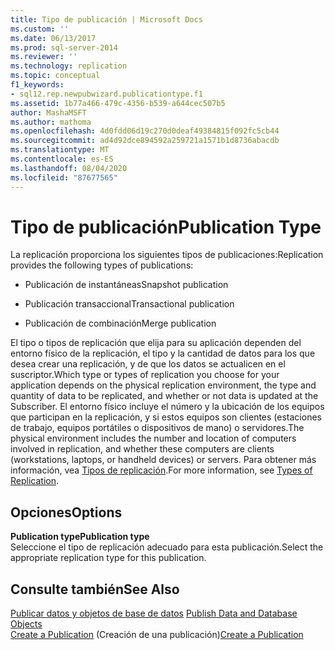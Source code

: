 ```yaml
---
title: Tipo de publicación | Microsoft Docs
ms.custom: ''
ms.date: 06/13/2017
ms.prod: sql-server-2014
ms.reviewer: ''
ms.technology: replication
ms.topic: conceptual
f1_keywords:
- sql12.rep.newpubwizard.publicationtype.f1
ms.assetid: 1b77a466-479c-4356-b539-a644cec507b5
author: MashaMSFT
ms.author: mathoma
ms.openlocfilehash: 4d0fdd06d19c270d0deaf49384815f092fc5cb44
ms.sourcegitcommit: ad4d92dce894592a259721a1571b1d8736abacdb
ms.translationtype: MT
ms.contentlocale: es-ES
ms.lasthandoff: 08/04/2020
ms.locfileid: "87677565"
---
```

# <a name="publication-type"></a><span data-ttu-id="28345-102">Tipo de publicación</span><span class="sxs-lookup"><span data-stu-id="28345-102">Publication Type</span></span>
  <span data-ttu-id="28345-103">La replicación proporciona los siguientes tipos de publicaciones:</span><span class="sxs-lookup"><span data-stu-id="28345-103">Replication provides the following types of publications:</span></span>  
  
-   <span data-ttu-id="28345-104">Publicación de instantáneas</span><span class="sxs-lookup"><span data-stu-id="28345-104">Snapshot publication</span></span>  
  
-   <span data-ttu-id="28345-105">Publicación transaccional</span><span class="sxs-lookup"><span data-stu-id="28345-105">Transactional publication</span></span>  
  
-   <span data-ttu-id="28345-106">Publicación de combinación</span><span class="sxs-lookup"><span data-stu-id="28345-106">Merge publication</span></span>  
  
 <span data-ttu-id="28345-107">El tipo o tipos de replicación que elija para su aplicación dependen del entorno físico de la replicación, el tipo y la cantidad de datos para los que desea crear una replicación, y de que los datos se actualicen en el suscriptor.</span><span class="sxs-lookup"><span data-stu-id="28345-107">Which type or types of replication you choose for your application depends on the physical replication environment, the type and quantity of data to be replicated, and whether or not data is updated at the Subscriber.</span></span> <span data-ttu-id="28345-108">El entorno físico incluye el número y la ubicación de los equipos que participan en la replicación, y si estos equipos son clientes (estaciones de trabajo, equipos portátiles o dispositivos de mano) o servidores.</span><span class="sxs-lookup"><span data-stu-id="28345-108">The physical environment includes the number and location of computers involved in replication, and whether these computers are clients (workstations, laptops, or handheld devices) or servers.</span></span> <span data-ttu-id="28345-109">Para obtener más información, vea [Tipos de replicación](types-of-replication.md).</span><span class="sxs-lookup"><span data-stu-id="28345-109">For more information, see [Types of Replication](types-of-replication.md).</span></span>  
  
## <a name="options"></a><span data-ttu-id="28345-110">Opciones</span><span class="sxs-lookup"><span data-stu-id="28345-110">Options</span></span>  
 <span data-ttu-id="28345-111">**Publication type**</span><span class="sxs-lookup"><span data-stu-id="28345-111">**Publication type**</span></span>  
 <span data-ttu-id="28345-112">Seleccione el tipo de replicación adecuado para esta publicación.</span><span class="sxs-lookup"><span data-stu-id="28345-112">Select the appropriate replication type for this publication.</span></span>  
  
## <a name="see-also"></a><span data-ttu-id="28345-113">Consulte también</span><span class="sxs-lookup"><span data-stu-id="28345-113">See Also</span></span>  
 <span data-ttu-id="28345-114">[Publicar datos y objetos de base de datos](publish/publish-data-and-database-objects.md) </span><span class="sxs-lookup"><span data-stu-id="28345-114">[Publish Data and Database Objects](publish/publish-data-and-database-objects.md) </span></span>  
 <span data-ttu-id="28345-115">[Create a Publication](publish/create-a-publication.md) (Creación de una publicación)</span><span class="sxs-lookup"><span data-stu-id="28345-115">[Create a Publication](publish/create-a-publication.md)</span></span>  
  
  

